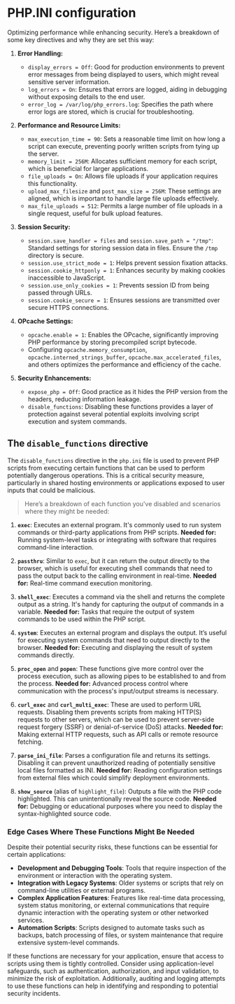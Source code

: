 

# PHP.INI configuration 
Optimizing performance while enhancing security. Here’s a breakdown of some key directives and why they are set this way:

1. **Error Handling:**
   - `display_errors = Off`: Good for production environments to prevent error messages from being displayed to users, which might reveal sensitive server information.
   - `log_errors = On`: Ensures that errors are logged, aiding in debugging without exposing details to the end user.
   - `error_log = /var/log/php_errors.log`: Specifies the path where error logs are stored, which is crucial for troubleshooting.

2. **Performance and Resource Limits:**
   - `max_execution_time = 90`: Sets a reasonable time limit on how long a script can execute, preventing poorly written scripts from tying up the server.
   - `memory_limit = 256M`: Allocates sufficient memory for each script, which is beneficial for larger applications.
   - `file_uploads = On`: Allows file uploads if your application requires this functionality.
   - `upload_max_filesize` and `post_max_size = 256M`: These settings are aligned, which is important to handle large file uploads effectively.
   - `max_file_uploads = 512`: Permits a large number of file uploads in a single request, useful for bulk upload features.

3. **Session Security:**
   - `session.save_handler = files` and `session.save_path = "/tmp"`: Standard settings for storing session data in files. Ensure the `/tmp` directory is secure.
   - `session.use_strict_mode = 1`: Helps prevent session fixation attacks.
   - `session.cookie_httponly = 1`: Enhances security by making cookies inaccessible to JavaScript.
   - `session.use_only_cookies = 1`: Prevents session ID from being passed through URLs.
   - `session.cookie_secure = 1`: Ensures sessions are transmitted over secure HTTPS connections.

4. **OPcache Settings:**
   - `opcache.enable = 1`: Enables the OPcache, significantly improving PHP performance by storing precompiled script bytecode.
   - Configuring `opcache.memory_consumption`, `opcache.interned_strings_buffer`, `opcache.max_accelerated_files`, and others optimizes the performance and efficiency of the cache.

5. **Security Enhancements:**
   - `expose_php = Off`: Good practice as it hides the PHP version from the headers, reducing information leakage.
   - `disable_functions`: Disabling these functions provides a layer of protection against several potential exploits involving script execution and system commands.

## The `disable_functions` directive

The `disable_functions` directive in the `php.ini` file is used to prevent PHP scripts from executing certain functions that can be used to perform potentially dangerous operations. This is a critical security measure, particularly in shared hosting environments or applications exposed to user inputs that could be malicious. 

> Here’s a breakdown of each function you've disabled and scenarios where they might be needed:

1. **`exec`**: Executes an external program. It's commonly used to run system commands or third-party applications from PHP scripts. **Needed for:** Running system-level tasks or integrating with software that requires command-line interaction.

2. **`passthru`**: Similar to `exec`, but it can return the output directly to the browser, which is useful for executing shell commands that need to pass the output back to the calling environment in real-time. **Needed for:** Real-time command execution monitoring.

3. **`shell_exec`**: Executes a command via the shell and returns the complete output as a string. It's handy for capturing the output of commands in a variable. **Needed for:** Tasks that require the output of system commands to be used within the PHP script.

4. **`system`**: Executes an external program and displays the output. It’s useful for executing system commands that need to output directly to the browser. **Needed for:** Executing and displaying the result of system commands directly.

5. **`proc_open`** and **`popen`**: These functions give more control over the process execution, such as allowing pipes to be established to and from the process. **Needed for:** Advanced process control where communication with the process's input/output streams is necessary.

6. **`curl_exec`** and **`curl_multi_exec`**: These are used to perform URL requests. Disabling them prevents scripts from making HTTP(S) requests to other servers, which can be used to prevent server-side request forgery (SSRF) or denial-of-service (DoS) attacks. **Needed for:** Making external HTTP requests, such as API calls or remote resource fetching.

7. **`parse_ini_file`**: Parses a configuration file and returns its settings. Disabling it can prevent unauthorized reading of potentially sensitive local files formatted as INI. **Needed for:** Reading configuration settings from external files which could simplify deployment environments.

8. **`show_source`** (alias of `highlight_file`): Outputs a file with the PHP code highlighted. This can unintentionally reveal the source code. **Needed for:** Debugging or educational purposes where you need to display the syntax-highlighted source code.

### Edge Cases Where These Functions Might Be Needed

Despite their potential security risks, these functions can be essential for certain applications:

- **Development and Debugging Tools**: Tools that require inspection of the environment or interaction with the operating system.
- **Integration with Legacy Systems**: Older systems or scripts that rely on command-line utilities or external programs.
- **Complex Application Features**: Features like real-time data processing, system status monitoring, or external communications that require dynamic interaction with the operating system or other networked services.
- **Automation Scripts**: Scripts designed to automate tasks such as backups, batch processing of files, or system maintenance that require extensive system-level commands.

If these functions are necessary for your application, ensure that access to scripts using them is tightly controlled. 
Consider using application-level safeguards, such as authentication, authorization, and input validation, to minimize the risk of exploitation. 
Additionally, auditing and logging attempts to use these functions can help in identifying and responding to potential security incidents.
